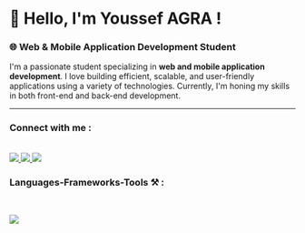 # 👋 Hello, I'm Youssef AGRA !

### 🌐 Web & Mobile Application Development Student

  I'm a passionate student specializing in **web and mobile application development**. I love building efficient, scalable, and user-friendly applications using a variety of technologies. Currently, I'm honing my skills in both front-end and back-end development.

---

<h3 align="left">Connect with me :</h3>
<br>

<a href="https://www.linkedin.com/in/youssef-a-65248b1b6/">
  <img src="https://skillicons.dev/icons?i=linkedin">
</a>
<a href="https://stackoverflow.com/users/29004267/youssef-agra">
  <img src="https://skillicons.dev/icons?i=stackoverflow">
</a>
<a href="mailto:youssefagra3@gmail.com">
  <img src="https://skillicons.dev/icons?i=gmail"/>
</a>


<h3 align="left">Languages-Frameworks-Tools ⚒️ : </h3>
<br>
<p align="left">
  <a href="https://skillicons.dev">
    <img src="https://skillicons.dev/icons?i=html,css,javascript,bootstrap,c,cpp,php,mysql,laravel,java,spring,vscode,git,github,dotnet,linux,androidstudio,firebase,eclipse,notion" />
  </a>
</p>
